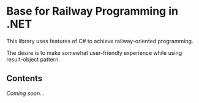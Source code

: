 # Base for Railway Programming in .NET

This library uses features of C# to achieve railway-oriented programming.

The desire is to make somewhat user-friendly experience while using result-object pattern.

## Contents

_Coming soon..._
